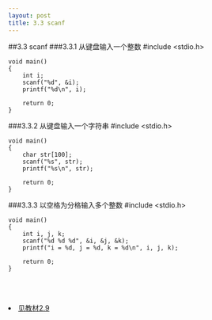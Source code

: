 ```yaml
---
layout: post
title: 3.3 scanf 
---
```

##3.3 scanf
###3.3.1 从键盘输入一个整数
    #include <stdio.h>

    void main()
    {
        int i;
        scanf("%d", &i);
        printf("%d\n", i);
        
        return 0;
    }
###3.3.2 从键盘输入一个字符串
    #include <stdio.h>

    void main()
    {
        char str[100];
        scanf("%s", str);
        printf("%s\n", str);

        return 0;
    }
###3.3.3 以空格为分格输入多个整数
    #include <stdio.h>

    void main()
    {
        int i, j, k;
        scanf("%d %d %d", &i, &j, &k);
        printf("i = %d, j = %d, k = %d\n", i, j, k);

        return 0;
    }
<br><br>
<li> <a href="/book/html-chunk/ch20s02.html">见教材2.9</a> </li>
